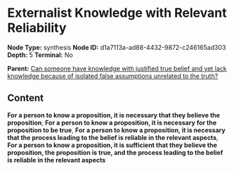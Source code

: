 # Externalist Knowledge with Relevant Reliability

**Node Type:** synthesis
**Node ID:** d1a7113a-ad88-4432-9872-c246165ad303
**Depth:** 5
**Terminal:** No

**Parent:** [Can someone have knowledge with justified true belief and yet lack knowledge because of isolated false assumptions unrelated to the truth?](can-someone-have-knowledge-with-justified-true-belief-and-yet-lack-knowledge-because-of-isolated-false-assumptions-unrelated-to-the-truth-antithesis-75e388fc-f0fb-4f4f-bb33-35636be62e9f.md)

## Content

**For a person to know a proposition, it is necessary that they believe the proposition**, **For a person to know a proposition, it is necessary for the proposition to be true**, **For a person to know a proposition, it is necessary that the process leading to the belief is reliable in the relevant aspects**, **For a person to know a proposition, it is sufficient that they believe the proposition, the proposition is true, and the process leading to the belief is reliable in the relevant aspects**
